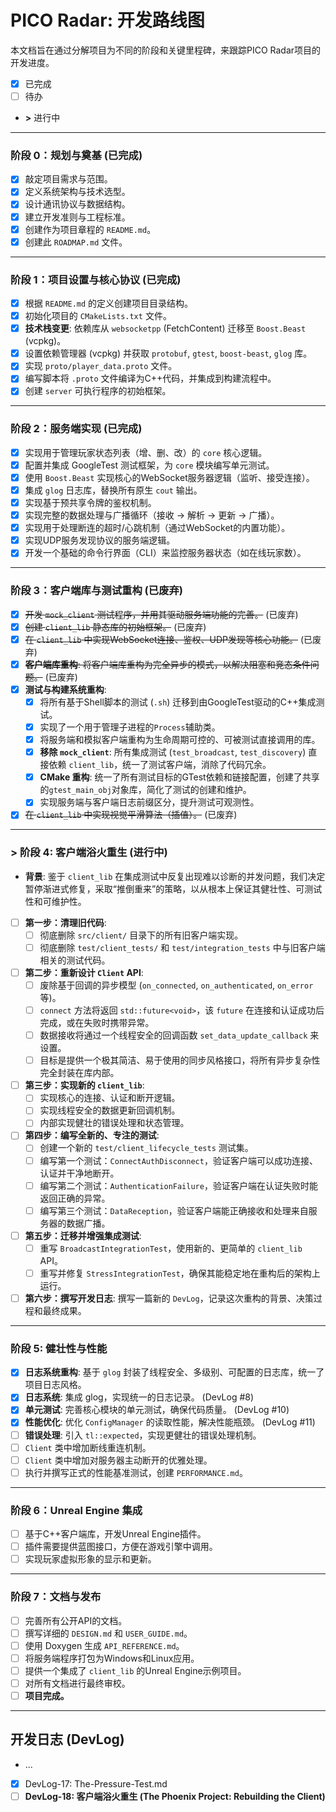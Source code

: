 # PICO Radar: 开发路线图

本文档旨在通过分解项目为不同的阶段和关键里程碑，来跟踪PICO Radar项目的开发进度。

-   [x] 已完成
-   [ ] 待办
-   **>** 进行中

---

### 阶段 0：规划与奠基 (已完成)

*   [x] 敲定项目需求与范围。
*   [x] 定义系统架构与技术选型。
*   [x] 设计通讯协议与数据结构。
*   [x] 建立开发准则与工程标准。
*   [x] 创建作为项目章程的 `README.md`。
*   [x] 创建此 `ROADMAP.md` 文件。

---

### 阶段 1：项目设置与核心协议 (已完成)

*   [x] 根据 `README.md` 的定义创建项目目录结构。
*   [x] 初始化项目的 `CMakeLists.txt` 文件。
*   [x] **技术栈变更**: 依赖库从 `websocketpp` (FetchContent) 迁移至 `Boost.Beast` (vcpkg)。
*   [x] 设置依赖管理器 (vcpkg) 并获取 `protobuf`, `gtest`, `boost-beast`, `glog` 库。
*   [x] 实现 `proto/player_data.proto` 文件。
*   [x] 编写脚本将 `.proto` 文件编译为C++代码，并集成到构建流程中。
*   [x] 创建 `server` 可执行程序的初始框架。

---

### 阶段 2：服务端实现 (已完成)

*   [x] 实现用于管理玩家状态列表（增、删、改）的 `core` 核心逻辑。
*   [x] 配置并集成 GoogleTest 测试框架，为 `core` 模块编写单元测试。
*   [x] 使用 `Boost.Beast` 实现核心的WebSocket服务器逻辑（监听、接受连接）。
*   [x] 集成 `glog` 日志库，替换所有原生 `cout` 输出。
*   [x] 实现基于预共享令牌的鉴权机制。
*   [x] 实现完整的数据处理与广播循环（接收 -> 解析 -> 更新 -> 广播）。
*   [x] 实现用于处理断连的超时/心跳机制（通过WebSocket的内置功能）。
*   [x] 实现UDP服务发现协议的服务端逻辑。
*   [x] 开发一个基础的命令行界面（CLI）来监控服务器状态（如在线玩家数）。

---

### 阶段 3：客户端库与测试重构 (已废弃)

*   [x] ~~开发 `mock_client` 测试程序，并用其驱动服务端功能的完善。~~ (已废弃)
*   [x] ~~创建 `client_lib` 静态库的初始框架。~~ (已废弃)
*   [x] ~~在 `client_lib` 中实现WebSocket连接、鉴权、UDP发现等核心功能。~~ (已废弃)
*   [x] ~~**客户端库重构**: 将客户端库重构为完全异步的模式，以解决阻塞和竞态条件问题。~~ (已废弃)
*   [x] **测试与构建系统重构**:
    *   [x] 将所有基于Shell脚本的测试 (`.sh`) 迁移到由GoogleTest驱动的C++集成测试。
    *   [x] 实现了一个用于管理子进程的`Process`辅助类。
    *   [x] 将服务端和模拟客户端重构为生命周期可控的、可被测试直接调用的库。
    *   [x] **移除 `mock_client`**: 所有集成测试 (`test_broadcast`, `test_discovery`) 直接依赖 `client_lib`，统一了测试客户端，消除了代码冗余。
    *   [x] **CMake 重构**: 统一了所有测试目标的GTest依赖和链接配置，创建了共享的`gtest_main_obj`对象库，简化了测试的创建和维护。
    *   [x] 实现服务端与客户端日志前缀区分，提升测试可观测性。
*   [x] ~~在 `client_lib` 中实现视觉平滑算法（插值）。~~ (已废弃)

---

### **> 阶段 4: 客户端浴火重生 (进行中)**

*   **背景**: 鉴于 `client_lib` 在集成测试中反复出现难以诊断的并发问题，我们决定暂停渐进式修复，采取“推倒重来”的策略，以从根本上保证其健壮性、可测试性和可维护性。
*   [ ] **第一步：清理旧代码**: 
    *   [ ] 彻底删除 `src/client/` 目录下的所有旧客户端实现。
    *   [ ] 彻底删除 `test/client_tests/` 和 `test/integration_tests` 中与旧客户端相关的测试代码。
*   [ ] **第二步：重新设计 `Client` API**:
    *   [ ] 废除基于回调的异步模型 (`on_connected`, `on_authenticated`, `on_error` 等)。
    *   [ ] `connect` 方法将返回 `std::future<void>`，该 `future` 在连接和认证成功后完成，或在失败时携带异常。
    *   [ ] 数据接收将通过一个线程安全的回调函数 `set_data_update_callback` 来设置。
    *   [ ] 目标是提供一个极其简洁、易于使用的同步风格接口，将所有异步复杂性完全封装在库内部。
*   [ ] **第三步：实现新的 `client_lib`**:
    *   [ ] 实现核心的连接、认证和断开逻辑。
    *   [ ] 实现线程安全的数据更新回调机制。
    *   [ ] 内部实现健壮的错误处理和状态管理。
*   [ ] **第四步：编写全新的、专注的测试**:
    *   [ ] 创建一个新的 `test/client_lifecycle_tests` 测试集。
    *   [ ] 编写第一个测试：`ConnectAuthDisconnect`，验证客户端可以成功连接、认证并干净地断开。
    *   [ ] 编写第二个测试：`AuthenticationFailure`，验证客户端在认证失败时能返回正确的异常。
    *   [ ] 编写第三个测试：`DataReception`，验证客户端能正确接收和处理来自服务器的数据广播。
*   [ ] **第五步：迁移并增强集成测试**:
    *   [ ] 重写 `BroadcastIntegrationTest`，使用新的、更简单的 `client_lib` API。
    *   [ ] 重写并修复 `StressIntegrationTest`，确保其能稳定地在重构后的架构上运行。
*   [ ] **第六步：撰写开发日志**: 撰写一篇新的 `DevLog`，记录这次重构的背景、决策过程和最终成果。

---

### 阶段 5: 健壮性与性能

*   [x] **日志系统重构**: 基于 `glog` 封装了线程安全、多级别、可配置的日志库，统一了项目日志风格。
*   [x] **日志系统**: 集成 glog，实现统一的日志记录。 (DevLog #8)
*   [x] **单元测试**: 完善核心模块的单元测试，确保代码质量。 (DevLog #10)
*   [x] **性能优化**: 优化 `ConfigManager` 的读取性能，解决性能瓶颈。 (DevLog #11)
*   [ ] **错误处理**: 引入 `tl::expected`，实现更健壮的错误处理机制。
*   [ ] `Client` 类中增加断线重连机制。
*   [ ] `Client` 类中增加对服务器主动断开的优雅处理。
*   [ ] 执行并撰写正式的性能基准测试，创建 `PERFORMANCE.md`。

---

### 阶段 6：Unreal Engine 集成

*   [ ] 基于C++客户端库，开发Unreal Engine插件。
*   [ ] 插件需要提供蓝图接口，方便在游戏引擎中调用。
*   [ ] 实现玩家虚拟形象的显示和更新。

---

### 阶段 7：文档与发布

*   [ ] 完善所有公开API的文档。
*   [ ] 撰写详细的 `DESIGN.md` 和 `USER_GUIDE.md`。
*   [ ] 使用 Doxygen 生成 `API_REFERENCE.md`。
*   [ ] 将服务端程序打包为Windows和Linux应用。
*   [ ] 提供一个集成了 `client_lib` 的Unreal Engine示例项目。
*   [ ] 对所有文档进行最终审校。
*   [ ] **项目完成。**

---

## 开发日志 (DevLog)

*   ...
*   [x] DevLog-17: The-Pressure-Test.md
*   [ ] **DevLog-18: 客户端浴火重生 (The Phoenix Project: Rebuilding the Client)**
